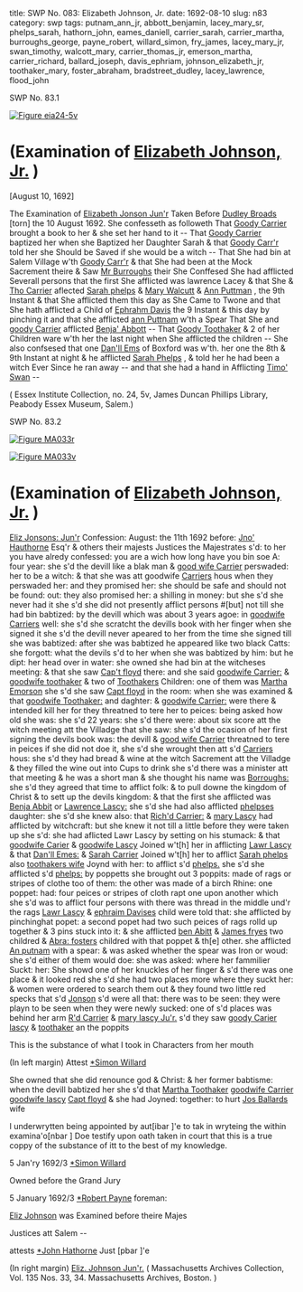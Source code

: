 title: SWP No. 083: Elizabeth Johnson, Jr.
date: 1692-08-10
slug: n83
category: swp
tags: putnam_ann_jr, abbott_benjamin, lacey_mary_sr, phelps_sarah, hathorn_john, eames_daniell, carrier_sarah, carrier_martha, burroughs_george, payne_robert, willard_simon, fry_james, lacey_mary_jr, swan_timothy, walcott_mary, carrier_thomas_jr, emerson_martha, carrier_richard, ballard_joseph, davis_ephriam, johnson_elizabeth_jr, toothaker_mary, foster_abraham, bradstreet_dudley, lacey_lawrence, flood_john




<div markdown class="doc" id="n83.1">

<div class="doc_id">SWP No. 83.1</div>



<span markdown class="figure">[![Figure eia24-5v](archives/essex/eia/gifs/eia24-5v.gif)](archives/essex/eia/large/eia24-5v.jpg)</span>


# (Examination of [Elizabeth Johnson, Jr.](/tag/johnson_elizabeth_jr.html) )

[August 10, 1692]

The Examination of [Elizabeth Jonson Jun'r](/tag/johnson_elizabeth_jr.html) Taken Before [Dudley Broads](/tag/bradstreet_dudley.html) [torn] the 10 August 1692.  She confesseth as followeth That [Goody Carrier](/tag/carrier_martha.html) brought a book to her & she set her hand to it -- That [Goody Carrier](/tag/carrier_martha.html) baptized her when she Baptized her Daughter Sarah & that [Goody Carr'r](/tag/carrier_martha.html) told her she Should be Saved if she would be a witch -- That She had bin at Salem Village w'th [Goody Carr'r](/tag/carrier_martha.html) & that She had been at the Mock Sacrement theire & Saw [Mr Burroughs](/tag/burroughs_george.html) their She Conffesed She had afflicted Severall persons that the first She afflicted was lawrence Lacey & that She & [Tho Carrier](/tag/carrier_thomas_jr.html) aflected [Sarah phelps](/tag/phelps_sarah.html) & [Mary Walcutt](/tag/walcott_mary.html) & [Ann Puttman](/tag/putnam_ann_jr.html) , the 9th Instant & that She afflicted them this day as She Came to Twone and that She hath afflicted a Child of [Ephrahm Davis](/tag/davis_ephriam.html) the 9 Instant & this day by pinching it and that she afflicted [ann Puttnam](/tag/putnam_ann_jr.html) w'th a Spear That She and [goody Carrier](/tag/carrier_martha.html) afflicted [Benja' Abbott](/tag/abbott_benjamin.html) -- That [Goody Toothaker](/tag/toothaker_mary.html) & 2 of her Children ware w'th her the last night when She afflicted the children -- She also confsesed that one [Dan'll Ems](/tag/eames_daniell.html) of Boxford was w'th. her one the 8th & 9th Instant at night & he afflicted [Sarah Phelps](/tag/phelps_sarah.html) , & told her he had been a witch Ever Since he ran away -- and that she had a hand in Afflicting [Timo' Swan](/tag/swan_timothy.html) --

( Essex Institute Collection, no. 24, 5v, James Duncan Phillips Library, Peabody Essex Museum, Salem.)


</div>



<div markdown class="doc" id="n83.2">

<div class="doc_id">SWP No. 83.2</div>



<span markdown class="figure">[![Figure MA033r](archives/MA135/small/MA033r.jpg)](archives/MA135/large/MA033r.jpg)</span>



<span markdown class="figure">[![Figure MA033v](archives/MA135/small/MA033v.jpg)](archives/MA135/large/MA033v.jpg)</span>


# (Examination of [Elizabeth Johnson, Jr.](/tag/johnson_elizabeth_jr.html) )

[Eliz Jonsons: Jun'r](/tag/johnson_elizabeth_jr.html) Confession: August: the 11th 1692  before: [Jno' Hauthorne](/tag/hathorn_john.html) Esq'r & others their majests Justices the Majestrates s'd: to her you have alredy confessed: you are a wich how long have you bin soe A: four year: she s'd the devill like a blak man & [good wife Carrier](/tag/carrier_martha.html) perswaded: her to be a witch: & that she was att goodwife  [Carriers](/tag/carrier_martha.html) hous when they perswaded her: and they promised her: she should be safe and should not be found: out: they also promised her: a shilling in money: but she s'd she never had it she s'd she did not presently afflict persons #[but] not till she had bin babtized: by the devill which was about 3 years agoe: in [goodwife Carriers](/tag/carrier_martha.html) well: she s'd she scratcht the devills book with her finger when she signed it she s'd the devill never apeared to her from the time she signed till she was babtized: after she was babtized he appeared like two black Catts: she forgott: what the devils s'd to her when she was babtized by him: but he dipt: her head over in water: she owned she had bin at the witcheses meeting: & that she saw [Cap't floyd](/tag/flood_john.html) there: and she said [goodwife Carrier:](/tag/carrier_martha.html) & [goodwife toothaker](/tag/toothaker_mary.html) & two of [Toothakers](/tag/toothaker_mary.html) Children: one of them was [Martha Emorson](/tag/emerson_martha.html) she s'd she saw [Capt floyd](/tag/flood_john.html) in the room: when she was examined & that [goodwife Toothaker:](/tag/toothaker_mary.html) and daghter: & [goodwife Carrier:](/tag/carrier_martha.html) were there & intended kill her for they threatned to tere her to peices: being asked how old she was: she s'd 22 years: she s'd there were: about six score att the witch meeting att the Villadge that she saw: she s'd the ocasion of her first signing the devils book was: the devill & [good wife Carrier](/tag/carrier_martha.html) threatned to tere in peices if she did not doe it, she s'd she wrought then att s'd [Carriers](/tag/carrier_martha.html) hous: she s'd they had bread & wine at the witch Sacrement att the Villadge & they filled the wine out into Cups to drink she s'd there was a minister att that meeting & he was a short man & she thought his name was [Borroughs:](/tag/burroughs_george.html) she s'd they agreed that time to afflict folk: & to pull downe the kingdom of Christ & to sett up the devils kingdom: & that the first she afflicted was [Benja Abbit](/tag/abbott_benjamin.html) or [Lawrence Lascy:](/tag/lacey_lawrence.html) she s'd she had also afflicted [phelpses](/tag/phelps_sarah.html) daughter: she s'd she knew also: that [Rich'd Carrier:](/tag/carrier_richard.html) & [mary Lascy](/tag/lacey_mary_sr.html) had afflicted by witchcraft: but she knew it not till a little before they were taken up she s'd: she had aflicted Lawr Lascy by setting on his stumack: & that [goodwife Carier](/tag/carrier_martha.html) & [goodwife Lascy](/tag/lacey_mary_sr.html) Joined w't[h] her in afflicting [Lawr Lascy](/tag/lacey_lawrence.html) & that [Dan'll Emes:](/tag/eames_daniell.html) & [Sarah Carrier](/tag/carrier_sarah.html) Joined w't[h] her to afflict [Sarah phelps](/tag/phelps_sarah.html) also [toothakers wife](/tag/toothaker_mary.html) Joynd with her: to afflict s'd [phelps.](/tag/phelps_sarah.html) she s'd she afflicted s'd [phelps:](/tag/phelps_sarah.html) by poppetts she brought out 3 poppits: made of rags or stripes of clothe too of them: the other was made of a birch Rhine: one poppet: had: four peices or stripes of cloth rapt one upon another which she s'd was to afflict four persons with there was thread in the middle und'r the rags [Lawr Lascy](/tag/lacey_lawrence.html) & [ephraim Davises](/tag/davis_ephriam.html) child were told that: she afflicted  by pinchinghat popet: a second popet had two such peices of rags rolld up together & 3 pins stuck into it: & she afflicted [ben Abitt](/tag/abbott_benjamin.html) & [James fryes](/tag/fry_james.html) two childred & [Abra: fosters](/tag/foster_abraham.html) childred with that poppet & th[e] other. she afflicted [An putnam](/tag/putnam_ann_jr.html) with a spear: & was asked whether the spear was Iron or woud: she s'd either of them would doe: she was asked: where her fammilier Suckt: her: She showd one of her knuckles of her finger & s'd there was one place & it looked red she s'd she had two places more where they suckt her: & women were ordered to search them out & they found two little red specks that s'd [Jonson](/tag/johnson_elizabeth_jr.html) s'd were all that: there was to be seen: they were playn to be seen when they were newly sucked: one of s'd places was behind her arm [R'd Carrier](/tag/carrier_richard.html) & [mary lascy Ju'r.](/tag/lacey_mary_jr.html) s'd they saw [goody Carier](/tag/carrier_martha.html) [lascy](/tag/lacey_mary_jr.html) & [toothaker](/tag/toothaker_mary.html) an the poppits

This is the substance of what I took in Characters from her mouth 

(In left margin) Attest [*Simon Willard](/tag/willard_simon.html)

She owned that she did renounce god & Christ: & her former babtisme: when the devill babtized her she s'd that [Martha Toothaker](/tag/toothaker_mary.html) [goodwife Carrier](/tag/carrier_martha.html) [goodwife lascy](/tag/lacey_mary_jr.html) [Capt floyd](/tag/flood_john.html) & she had Joyned: together: to hurt [Jos Ballards](/tag/ballard_joseph.html) wife

I underwrytten being appointed by aut[ibar ]'e to tak in wryteing the within examina'o[nbar ] Doe testify upon oath taken in court that this is a true coppy of the substance of itt to the best of my knowledge. 

5 Jan'ry 1692/3 [*Simon Willard](/tag/willard_simon.html)

Owned before the Grand Jury 

5 January 1692/3 [*Robert Payne](/tag/payne_robert.html) foreman:

[Eliz Johnson](/tag/johnson_elizabeth_jr.html) was Examined before theire Majes

Justices att Salem -- 

attests [*John Hathorne](/tag/hathorn_john.html) Just [pbar ]'e

(In right margin) 
[Eliz. Johnson Jun'r.](/tag/johnson_elizabeth_jr.html) ( Massachusetts Archives Collection, Vol. 135 Nos. 33, 34. Massachusetts Archives, Boston. )

</div>

